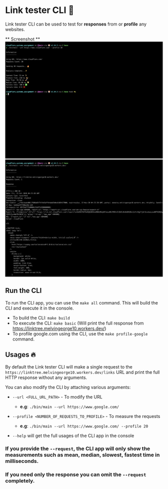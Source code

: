 # Link tester CLI 🌟
Link tester CLI can be used to test for **responses** from or **profile** any websites.

** Screenshot ** 
![screenshot_1](/screenshots/cloudflare_website_profile.png)
![screenshot_2](/screenshots/personal_site_full_html_response.png)

## Run the CLI
To run the CLI app, you can use the `make all` command. This will build the CLI and execute it in the console.

- To build the CLI: `make build`
- To execute the CLI: `make basic` (Will print the full response from https://linktree.melvingeorge10.workers.dev/)
- To profile google.com using the CLI, use the `make profile-google` command.


## Usages 🔥
By default the Link tester CLI will make a single request to the `https://linktree.melvingeorge10.workers.dev/links` URL and print the full HTTP response without any arguments.

You can also modify the CLI by attaching various arguments:

- `--url <FULL_URL_PATH>` - To modify the URL
    - **e.g**: `./bin/main --url https://www.google.com/`

- `--profile <NUMBER_OF_REQUESTS_TO_PROFILE>` - To measure the requests
    - **e.g**: `./bin/main --url https://www.google.com/ --profile 20`

- `--help` will get the full usages of the CLI app in the console 

### If you provide the `--request`, the CLI app will only show the measurements such as mean, median, slowest, fastest time in milliseconds.
### If you need only the response you can omit the `--request` completely.
